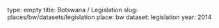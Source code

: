 type: empty
title: Botswana / Legislation
slug: places/bw/datasets/legislation
place: bw
dataset: legislation
year: 2014

